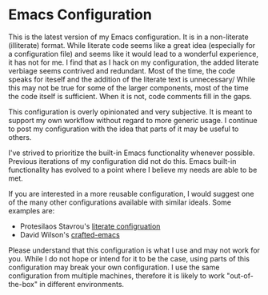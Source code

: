 Emacs Configuration
===================

This is the latest version of my Emacs configuration. It is in a non-literate (illiterate) format. While literate code seems like a great idea (especially for a configuration file) and seems like it would lead to a wonderful experience, it has not for me. I find that as I hack on my configuration, the added literate verbiage seems contrived and redundant. Most of the time, the code speaks for iteself and the addition of the literate text is unnecessary/ While this may not be true for some of the larger components, most of the time the code itself is sufficient. When it is not, code comments fill in the gaps.

This configuration is overly opinionated and very subjective. It is meant to support my own workflow without regard to more generic usage. I continue to post my configuration with the idea that parts of it may be useful to others.

I've strived to prioritize the built-in Emacs functionality whenever possible. Previous iterations of my configuration did not do this. Emacs built-in functionality has evolved to a point where I believe my needs are able to be met.

If you are interested in a more reusable configuration, I would suggest one of the many other configurations available with similar ideals. Some examples are:

- Protesilaos Stavrou's [literate configruation](https://protesilaos.com/emacs/dotemacs)
- David Wilson's [crafted-emacs](https://github.com/SystemCrafters/crafted-emacs)

Please understand that this configuration is what I use and may not work for you. While I do not hope or intend for it to be the case, using parts of this configuration may break your own configuration. I use the same configuration from multiple machines, therefore it is likely to work "out-of-the-box" in different environments.
